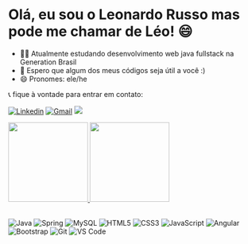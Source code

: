 ### <h1 font-color = "blue">Olá, eu sou o Leonardo Russo mas pode me chamar de Léo! 😄</h1>

- 👨‍💻 Atualmente estudando desenvolvimento web java fullstack na Generation Brasil
- 🤝 Espero que algum dos meus códigos seja útil a você :)
- 😄 Pronomes: ele/he

📞 fique à vontade para entrar em contato:

 [![Linkedin](https://img.shields.io/badge/-LinkedIn-blue?style=for-the-badge&logo=Linkedin&logoColor=white&link=https://www.linkedin.com/in/leonardorussodev/)](https://www.linkedin.com/in/leonardorussodev/)
[![Gmail](https://img.shields.io/badge/-leorusso2607@gmail.com-EA4335?style=for-the-badge&logo=Gmail&logoColor=white&link=mailto:leorusso2607@gmail.com)](mailto:leorusso2607@gmail.com)
 <a href="http://wa.me/5515998248005" target="_blank"><img src="https://img.shields.io/badge/WhatsApp-25D366?style=for-the-badge&logo=whatsapp&logoColor=white" target="_blank"></a>
</div>



<div>
  <a href="https://github.com/leorusso2300/leorusso2300">
  <img height="160em" src="https://github-readme-stats.vercel.app/api/top-langs/?username=leorusso2300&layout=compact&langs_count=7&theme=dark&title_color=4b7457&border_color=4b7457&bg_color=000000"/> 
    <img height="160em" src="https://github-readme-stats.vercel.app/api?username=leorusso2300&show_icons=true&theme=dark&title_color=4b7457&border_color=4b7457&bg_color=000000&include_all_commits=true&count_private=true"/>
 </a>
</div>
<br>

 ![Java](https://img.shields.io/badge/Java-ED8B00?style=for-the-badge&logo=java&logoColor=white)
 ![Spring](https://img.shields.io/badge/Spring-6DB33F?style=for-the-badge&logo=spring&logoColor=white)
 ![MySQL](https://img.shields.io/badge/MySQL-00000F?style=for-the-badge&logo=mysql&logoColor=white)
 ![HTML5](https://img.shields.io/badge/html5%20-%23E34F26.svg?&style=for-the-badge&logo=html5&logoColor=white)
 ![CSS3](https://img.shields.io/badge/css3%20-%231572B6.svg?&style=for-the-badge&logo=css3&logoColor=white)
 ![JavaScript](https://img.shields.io/badge/JavaScript-F7DF1E?style=for-the-badge&logo=javascript&logoColor=black)
 ![Angular](https://img.shields.io/badge/-Angular-DD0031?&style=for-the-badge&logo=angular&logoColor=white)
 ![Bootstrap](https://img.shields.io/badge/-Bootstrap-563D7C?&style=for-the-badge&logo=bootstrap&logoColor=white)
 ![Git](https://img.shields.io/badge/git%20-%23F05033.svg?&style=for-the-badge&logo=git&logoColor=white)
 ![VS Code](https://img.shields.io/badge/-VSCode-007ACC?&style=for-the-badge&logo=visual-studio-code&logoColor=white)
